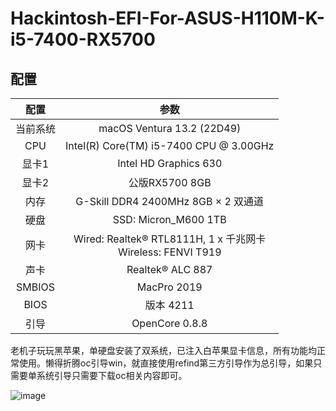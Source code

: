 # Hackintosh-EFI-For-ASUS-H110M-K-i5-7400-RX5700


## 配置

|   配置   |                             参数                             |
| :------: | :----------------------------------------------------------: |
| 当前系统 |                  macOS Ventura 13.2 (22D49)                  |
|   CPU    |           Intel(R) Core(TM) i5-7400 CPU @ 3.00GHz            |
|  显卡1   |                    Intel HD Graphics 630                     |
|  显卡2   |                        公版RX5700 8GB                        |
|   内存   |             G-Skill DDR4 2400MHz 8GB × 2 双通道              |
|   硬盘   |                     SSD: Micron_M600 1TB                     |
|   网卡   | Wired: Realtek® RTL8111H, 1 x 千兆网卡  <br />Wireless: FENVI T919 |
|   声卡   |                       Realtek® ALC 887                       |
|  SMBIOS  |                         MacPro 2019                          |
|   BIOS   |                          版本 4211                           |
|   引导   |                        OpenCore 0.8.8                        |



老机子玩玩黑苹果，单硬盘安装了双系统，已注入白苹果显卡信息，所有功能均正常使用。懒得折腾oc引导win，就直接使用refind第三方引导作为总引导，如果只需要单系统引导只需要下载oc相关内容即可。

![image](https://user-images.githubusercontent.com/43986712/215637849-7fa46a64-6fd2-48e1-9234-40bc29ed9cc9.png)
